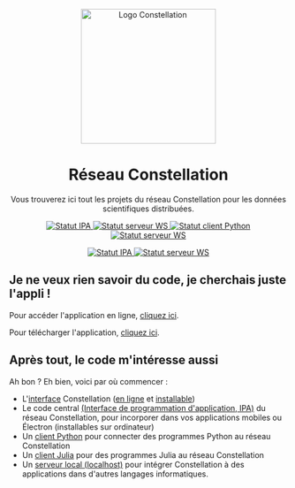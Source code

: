 <p align="center">
  <a href="https://docu.réseau-constellation.ca" title="Constellation">
    <img src="https://xn--rseau-constellation-bzb.ca/img/logo.2a562100.svg" alt="Logo Constellation" width="244" />
  </a>
</p>

<h1 align="center">Réseau Constellation</h1>

<p align="center">Vous trouverez ici tout les projets du réseau Constellation pour les données scientifiques distribuées.</p>
<p align="center">
  <a href="https://github.com/reseau-constellation/ipa/" title="IPA">
    <img src="https://github.com/reseau-constellation/ipa/actions/workflows/tests.yml/badge.svg" alt="Statut IPA" />
  </a>
  
  <a href="https://github.com/reseau-constellation/serveur-ws/" title="Serveur WS">
    <img src="https://github.com/reseau-constellation/serveur-ws/actions/workflows/tests.yml/badge.svg" alt="Statut serveur WS" />
  </a>
  <a href="https://github.com/reseau-constellation/client-python/" title="Client Python">
    <img src="https://github.com/reseau-constellation/client-python/actions/workflows/test.yaml/badge.svg" alt="Statut client Python" />
  </a>
  <a href="https://github.com/reseau-constellation/Constellation.jl/" title="Client Julia">
    <img src="https://github.com/reseau-constellation/Constellation.jl/actions/workflows/CI.yml/badge.svg?branch=principale" alt="Statut serveur WS" />
  </a>
</p>
<p align="center">
  <a href="https://github.com/reseau-constellation/constellation/" title="Appli Internet">
    <img src="https://github.com/reseau-constellation/constellation/actions/workflows/gh-pages-deploy.yml/badge.svg" alt="Statut IPA" />
  </a>
  <a href="https://github.com/reseau-constellation/iug/" title="Appli installable">
    <img src="https://github.com/reseau-constellation/iug/actions/workflows/ci.yml/badge.svg" alt="Statut serveur WS" />
  </a>
</p>

## Je ne veux rien savoir du code, je cherchais juste l'appli !
Pour accéder l'application en ligne, [cliquez ici](https://réseau-constellation.ca).

Pour télécharger l'application, [cliquez ici](https://réseau-constellation.ca/téléchargements).

## Après tout, le code m'intéresse aussi
Ah bon ? Eh bien, voici par où commencer :

* L'[interface](https://github.com/reseau-constellation/iug/) Constellation ([en ligne](https://réseau-constellation.ca) et [installable](https://github.com/reseau-constellation/iug/releases))
* Le code central [(Interface de programmation d'application, IPA)](https://github.com/reseau-constellation/ipa/) du réseau Constellation, pour incorporer dans vos applications mobiles ou Électron (installables sur ordinateur)
* Un [client Python](https://github.com/reseau-constellation/client-python) pour connecter des programmes Python au réseau Constellation
* Un [client Julia](https://github.com/reseau-constellation/Constellation.jl) pour des programmes Julia au réseau Constellation
* Un [serveur local (localhost)](https://github.com/reseau-constellation/serveur-ws) pour intégrer Constellation à des applications dans d'autres langages informatiques.
